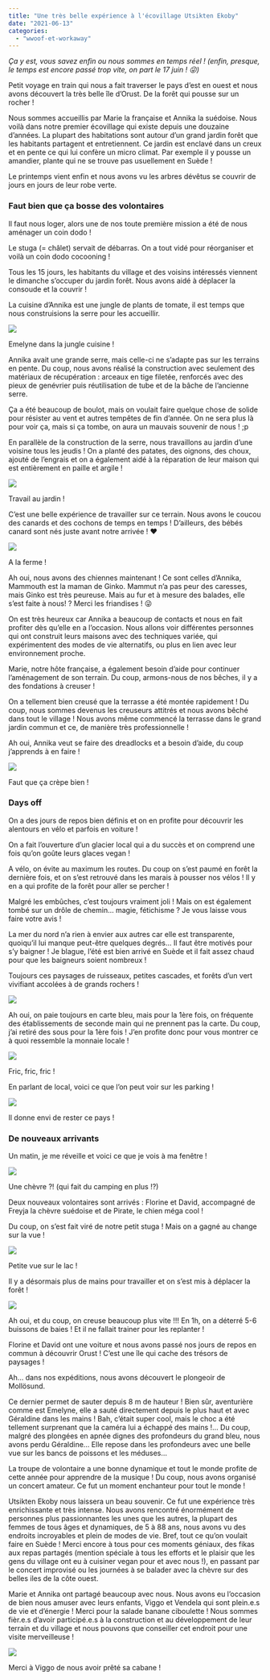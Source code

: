 ```yaml
---
title: "Une très belle expérience à l'écovillage Utsikten Ekoby"
date: "2021-06-13"
categories: 
  - "wwoof-et-workaway"
---
```


_Ça y est, vous savez enfin ou nous sommes en temps réel ! (enfin, presque, le temps est encore passé trop vite, on part le 17 juin ! 😜)_

Petit voyage en train qui nous a fait traverser le pays d’est en ouest et nous avons découvert la très belle île d’Orust. De la forêt qui pousse sur un rocher !

Nous sommes accueillis par Marie la française et Annika la suédoise. Nous voilà dans notre premier écovillage qui existe depuis une douzaine d’années. La plupart des habitations sont autour d’un grand jardin forêt que les habitants partagent et entretiennent. Ce jardin est enclavé dans un creux et en pente ce qui lui confère un micro climat. Par exemple il y pousse un amandier, plante qui ne se trouve pas usuellement en Suède !

Le printemps vient enfin et nous avons vu les arbres dévêtus se couvrir de jours en jours de leur robe verte.

### Faut bien que ça bosse des volontaires

Il faut nous loger, alors une de nos toute première mission a été de nous aménager un coin dodo !

Le stuga (= châlet) servait de débarras. On a tout vidé pour réorganiser et voilà un coin dodo cocooning !

Tous les 15 jours, les habitants du village et des voisins intéressés viennent le dimanche s’occuper du jardin forêt. Nous avons aidé à déplacer la consoude et la couvrir !

La cuisine d’Annika est une jungle de plants de tomate, il est temps que nous construisions la serre pour les accueillir.

![](images/E-20210430-14h00s03-1024x768.jpg)

Emelyne dans la jungle cuisine !

Annika avait une grande serre, mais celle-ci ne s’adapte pas sur les terrains en pente. Du coup, nous avons réalisé la construction avec seulement des matériaux de récupération : arceaux en tige filetée, renforcés avec des pieux de genévrier puis réutilisation de tube et de la bâche de l’ancienne serre.

Ça a été beaucoup de boulot, mais on voulait faire quelque chose de solide pour résister au vent et autres tempêtes de fin d’année. On ne sera plus là pour voir ça, mais si ça tombe, on aura un mauvais souvenir de nous ! ;p

En parallèle de la construction de la serre, nous travaillons au jardin d’une voisine tous les jeudis ! On a planté des patates, des oignons, des choux, ajouté de l’engrais et on a également aidé à la réparation de leur maison qui est entièrement en paille et argile !

![](images/G-20210513-09h56s51-1024x768.jpg)

Travail au jardin !

C’est une belle expérience de travailler sur ce terrain. Nous avons le coucou des canards et des cochons de temps en temps ! D’ailleurs, des bébés canard sont nés juste avant notre arrivée ! ❤️

![](images/Cochon-Canard1.gif)

A la ferme !

Ah oui, nous avons des chiennes maintenant ! Ce sont celles d’Annika, Mammouth est la maman de Ginko. Mammut n’a pas peur des caresses, mais Ginko est très peureuse. Mais au fur et à mesure des balades, elle s’est faite à nous! ? Merci les friandises ! 😜

On est très heureux car Annika a beaucoup de contacts et nous en fait profiter dès qu’elle en a l’occasion. Nous allons voir différentes personnes qui ont construit leurs maisons avec des techniques variée, qui expérimentent des modes de vie alternatifs, ou plus en lien avec leur environnement proche.

Marie, notre hôte française, a également besoin d’aide pour continuer l’aménagement de son terrain. Du coup, armons-nous de nos bêches, il y a des fondations à creuser !

On a tellement bien creusé que la terrasse a été montée rapidement ! Du coup, nous sommes devenus les creuseurs attitrés et nous avons bêché dans tout le village ! Nous avons même commencé la terrasse dans le grand jardin commun et ce, de manière très professionnelle !

Ah oui, Annika veut se faire des dreadlocks et a besoin d’aide, du coup j’apprends à en faire !

![](images/M-20210521-20h16s19-768x1024.jpg)

Faut que ça crèpe bien !

### Days off

On a des jours de repos bien définis et on en profite pour découvrir les alentours en vélo et parfois en voiture !

On a fait l’ouverture d’un glacier local qui a du succès et on comprend une fois qu’on goûte leurs glaces vegan !

A vélo, on évite au maximum les routes. Du coup on s’est paumé en forêt la dernière fois, et on s’est retrouvé dans les marais à pousser nos vélos ! Il y en a qui profite de la forêt pour aller se percher !

Malgré les embûches, c’est toujours vraiment joli ! Mais on est également tombé sur un drôle de chemin… magie, fétichisme ? Je vous laisse vous faire votre avis !

La mer du nord n’a rien à envier aux autres car elle est transparente, quoiqu’il lui manque peut-être quelques degrés… Il faut être motivés pour s’y baigner ! Je blague, l’été est bien arrivé en Suède et il fait assez chaud pour que les baigneurs soient nombreux !

Toujours ces paysages de ruisseaux, petites cascades, et forêts d’un vert vivifiant accolées à de grands rochers !

![](images/GIF-Foret.gif)

Ah oui, on paie toujours en carte bleu, mais pour la 1ère fois, on fréquente des établissements de seconde main qui ne prennent pas la carte. Du coup, j’ai retiré des sous pour la 1ère fois ! J’en profite donc pour vous montrer ce à quoi ressemble la monnaie locale !

![](images/T-20210521-14h02s47-1024x768.jpg)

Fric, fric, fric !

En parlant de local, voici ce que l’on peut voir sur les parking !

![](images/20210523-11h03s51-1024x768.jpg)

Il donne envi de rester ce pays !

### De nouveaux arrivants

Un matin, je me réveille et voici ce que je vois à ma fenêtre !

![](images/V-20210527-08h40s44-1024x768.jpg)

Une chèvre ?! (qui fait du camping en plus !?)

Deux nouveaux volontaires sont arrivés : Florine et David, accompagné de Freyja la chèvre suédoise et de Pirate, le chien méga cool !

Du coup, on s’est fait viré de notre petit stuga ! Mais on a gagné au change sur la vue !

![](images/Y-20210531-20h08s40-1024x768.jpg)

Petite vue sur le lac !

Il y a désormais plus de mains pour travailler et on s’est mis à déplacer la forêt !

![](images/GIF-Deforestation.gif)

Ah oui, et du coup, on creuse beaucoup plus vite !!! En 1h, on a déterré 5-6 buissons de baies ! Et il ne fallait trainer pour les replanter !

Florine et David ont une voiture et nous avons passé nos jours de repos en commun à découvrir Orust ! C’est une île qui cache des trésors de paysages !

Ah… dans nos expéditions, nous avons découvert le plongeoir de Mollösund.

Ce dernier permet de sauter depuis 8 m de hauteur ! Bien sûr, aventurière comme est Emelyne, elle a sauté directement depuis le plus haut et avec Géraldine dans les mains ! Bah, c’était super cool, mais le choc a été tellement surprenant que la caméra lui a échappé des mains !... Du coup, malgré des plongées en apnée dignes des profondeurs du grand bleu, nous avons perdu Géraldine… Elle repose dans les profondeurs avec une belle vue sur les bancs de poissons et les méduses…

La troupe de volontaire a une bonne dynamique et tout le monde profite de cette année pour apprendre de la musique ! Du coup, nous avons organisé un concert amateur. Ce fut un moment enchanteur pour tout le monde !

Utsikten Ekoby nous laissera un beau souvenir. Ce fut une expérience très enrichissante et très intense. Nous avons rencontré énormément de personnes plus passionnantes les unes que les autres, la plupart des femmes de tous âges et dynamiques, de 5 à 88 ans, nous avons vu des endroits incroyables et plein de modes de vie. Bref, tout ce qu’on voulait faire en Suède ! Merci encore à tous pour ces moments géniaux, des fikas aux repas partagés (mention spéciale à tous les efforts et le plaisir que les gens du village ont eu à cuisiner vegan pour et avec nous !), en passant par le concert improvisé ou les journées à se balader avec la chèvre sur des belles iles de la côte ouest.

Marie et Annika ont partagé beaucoup avec nous. Nous avons eu l’occasion de bien nous amuser avec leurs enfants, Viggo et Vendela qui sont plein.e.s de vie et d’énergie ! Merci pour la salade banane ciboulette ! Nous sommes fièr.e.s d’avoir participé.e.s à la construction et au développement de leur terrain et du village et nous pouvons que conseiller cet endroit pour une visite merveilleuse !

![](images/20210613_193154-1024x768.jpg)

Merci à Viggo de nous avoir prêté sa cabane !
